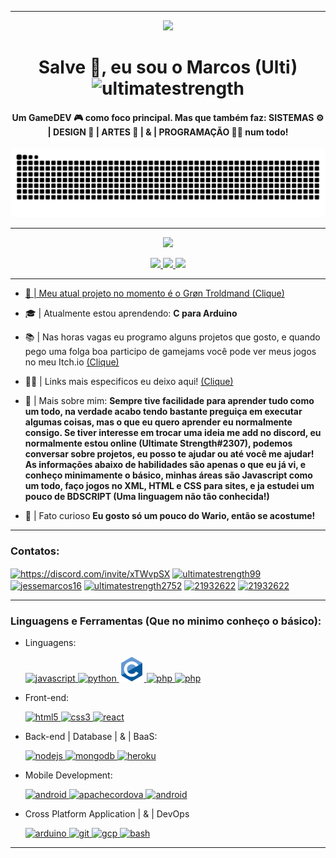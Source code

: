 ----------------------------------------------------------------------

<div align="center">
<img src = "https://i.pinimg.com/originals/31/e2/79/31e2794f4a3280333ebde8f2169ff040.png" width = "300px"> </div>
 
<h1 align="center">Salve 👋, eu sou o Marcos (Ulti) <img src="https://komarev.com/ghpvc/?username=ultimatestrength&label=Profile%20views&color=0e75b6&style=flat" alt="ultimatestrength" /> </h1>

<h4 align="center">Um GameDEV 🎮 como foco principal. Mas que também faz: SISTEMAS ⚙ | DESIGN 📐 | ARTES 🎨 | & | PROGRAMAÇÃO 👨‍💻 num todo!</h3>

<div align="center">  
  
![poggersnake](https://github.com/UltimateStrength/snake-sunglasses-/blob/main/github-user-contribution.svg)
  </div>

----------------------------------------------------------------------

<div align="center">  
  
  ![](https://discord.c99.nl/widget/theme-2/589150408736243737.png)
  
  <a href="https://github.com/UltimateStrength">
  <img height="141em" src="https://github-readme-stats.vercel.app/api?username=UltimateStrength&show_icons=true&theme=gotham&include_all_commits=true&count_private=true"/>
  <img height="141em" src="https://github-readme-stats.vercel.app/api/top-langs/?username=UltimateStrength&layout=compact&langs_count=7&theme=gotham"/>
  <img height="141em" src="https://github-readme-streak-stats.herokuapp.com/?user=ultimatestrength&theme=gotham"/></div>
  
----------------------------------------------------------------------

<div align="left">  
  
- 📌 | Meu atual projeto no momento é o Grøn Troldmand [(Clique)](https://ultimate-strength.itch.io/gron-troldmand)

- 🎓 | Atualmente estou aprendendo: **C para Arduino**

- 📚 | Nas horas vagas eu programo alguns projetos que gosto, e quando pego uma folga boa participo de gamejams você pode ver meus jogos no meu Itch.io [(Clique)](https://ultimate-strength.itch.io/)

- 👨‍💻 | Links mais especificos eu deixo aqui! [(Clique)](https://ultimatestrength.github.io/Project-Links/)

- 👥 | Mais sobre mim: **Sempre tive facilidade para aprender tudo como um todo, na verdade acabo tendo bastante preguiça em executar algumas coisas, mas o que eu quero aprender eu normalmente consigo. Se tiver interesse em trocar uma ideia me add no discord, eu normalmente estou online (Ultimate Strength#2307), podemos conversar sobre projetos, eu posso te ajudar ou até você me ajudar! As informações abaixo de habilidades são apenas o que eu já vi, e conheço minimamente o básico, minhas áreas são Javascript como um todo, faço jogos no XML, HTML e CSS para sites, e ja estudei um pouco de BDSCRIPT (Uma linguagem não tão conhecida!)**

- 📑 | Fato curioso **Eu gosto só um pouco do Wario, então se acostume!**
  </div>

----------------------------------------------------------------------
  
<h3 align="left">Contatos:</h3>
  
  <p align="left">
  <a href="https://discord.gg/https://discord.com/invite/xTWvpSX" target="blank"><img align="center" src="https://logodownload.org/wp-content/uploads/2017/11/discord-logo-4-1.png" alt="https://discord.com/invite/xTWvpSX" height="40" width="40" /></a>
  <a href="https://instagram.com/ultimatestrength99" target="blank"><img align="center" src="https://cdn.discordapp.com/emojis/1096860956488913008.webp" alt="ultimatestrength99" height="40" width="40" /></a>
  <a href="https://twitter.com/jessemarcos16" target="blank"><img align="center" src="https://www.danoneinstitute.org/wp-content/uploads/2020/06/logo-rond-twitter.png" alt="jessemarcos16" height="40" width="40" /></a>
  <a href="https://www.youtube.com/c/ultimatestrength2752" target="blank"><img align="center" src="https://cdn.discordapp.com/attachments/849431723540480010/1109580805279318118/187209.png" alt="ultimatestrength2752" height="40" width="40" /></a>
  <a href="https://stackoverflow.com/users/21932622" target="blank"><img align="center" src="https://cdn.discordapp.com/attachments/849431723540480010/1109580335248838755/stackoverflow.png" alt="21932622" height="40" width="40" /></a>
  <a href="https://steamcommunity.com/id/finisautempotentiae/" target="blank"><img align="center" src="https://upload.wikimedia.org/wikipedia/commons/c/c1/Steam_Logo.png" alt="21932622" height="40" width="40" /></a>
  </p>
  
----------------------------------------------------------------------

<h3 align="left">Linguagens e Ferramentas (Que no minimo conheço o básico):</h3>
  
- Linguagens:
  
  <p align="left">
  <a href="https://developer.mozilla.org/en-US/docs/Web/JavaScript" target="_blank" rel="noreferrer"> <img src="https://cdn.discordapp.com/attachments/849431723540480010/1109605978103611433/javascript.png" alt="javascript" width="40" height="40"/> </a>
  <a href="https://www.python.org" target="_blank" rel="noreferrer"> <img src="https://media.discordapp.net/attachments/849431723540480010/1109605978439164035/python.png?width=203&height=203" alt="python" width="40" height="40"/> </a> 
  <a href="https://www.cprogramming.com/" target="_blank" rel="noreferrer"> <img src="https://raw.githubusercontent.com/devicons/devicon/master/icons/c/c-original.svg" alt="c" width="40" height="40"/> </a>
  <a href="https://www.php.net" target="_blank" rel="noreferrer"> <img src="https://cdn.discordapp.com/attachments/849431723540480010/1109606241426210837/php-icon-8.png" alt="php" width="40" height="40"/> </a> 
  <a href="https://github.com/nilpointer-software" target="_blank" rel="noreferrer"> <img src="https://cdn.discordapp.com/attachments/849431723540480010/1109606404056170527/Microsoft.png" alt="php" width="40" height="40"/> </a> </p>
  
- Front-end:
  
  <p align="left">
    <a href="https://www.w3.org/html/" target="_blank" rel="noreferrer"> <img src="https://cdn.discordapp.com/attachments/849431723540480010/1109606594381099048/html5-512.png" alt="html5" width="40" height="40"/> </a>
    <a href="https://www.w3schools.com/css/" target="_blank" rel="noreferrer"> <img src="https://media.discordapp.net/attachments/849431723540480010/1109606654342860930/css-3-512.png?width=460&height=460" alt="css3" width="40" height="40"/> </a>
    <a href="https://reactjs.org/" target="_blank" rel="noreferrer"> <img src="https://cdn.discordapp.com/attachments/849431723540480010/1109606879610540182/2300px-React-icon.png" alt="react" width="45" height="40"/> </a> </p>

- Back-end | Database | & | BaaS:
  
  <p align="left">
    <a href="https://nodejs.org" target="_blank" rel="noreferrer"> <img src="https://cdn.discordapp.com/attachments/849431723540480010/1109607206887899136/node-js-icon-454x512-nztofx17.png" alt="nodejs" width="37" height="40"/> </a>
    <a href="https://www.mongodb.com/" target="_blank" rel="noreferrer"> <img src="https://cdn.discordapp.com/attachments/849431723540480010/1109607850558357534/mongodb.png" alt="mongodb" width="37" height="40"/> </a>
    <a href="https://heroku.com" target="_blank" rel="noreferrer"> <img src="https://www.vectorlogo.zone/logos/heroku/heroku-icon.svg" alt="heroku" width="40" height="40"/> </a> </p>

- Mobile Development:
  
  <p align="left">
    <a href="https://developer.android.com" target="_blank" rel="noreferrer"> <img src="https://cdn.discordapp.com/attachments/849431723540480010/1109608807291703446/174836.png" alt="android" width="40" height="40"/> </a> 
    <a href="https://cordova.apache.org/" target="_blank" rel="noreferrer"> <img src="https://www.vectorlogo.zone/logos/apache_cordova/apache_cordova-icon.svg" alt="apachecordova" width="40" height="40"/> </a>
    <a href="https://wiki.catrobat.org/bin/view/Documentation/" target="_blank" rel="noreferrer"> <img src="https://cdn.discordapp.com/attachments/849431723540480010/1109592771267940583/unnamed.webp" alt="android" width="40" height="40"/> </a> </p>  
  
- Cross Platform Application | & | DevOps
  
  <p align="left">
    <a href="https://www.arduino.cc/" target="_blank" rel="noreferrer"> <img src="https://cdn.worldvectorlogo.com/logos/arduino-1.svg" alt="arduino" width="40" height="40"/> </a>
    <a href="https://git-scm.com/" target="_blank" rel="noreferrer"> <img src="https://www.vectorlogo.zone/logos/git-scm/git-scm-icon.svg" alt="git" width="40" height="40"/> </a>
    <a href="https://cloud.google.com" target="_blank" rel="noreferrer"> <img src="https://www.vectorlogo.zone/logos/google_cloud/google_cloud-icon.svg" alt="gcp" width="40" height="40"/> </a>
    <a href="https://www.gnu.org/software/bash/" target="_blank" rel="noreferrer"> <img src="https://cdn.discordapp.com/attachments/849431723540480010/1109609134170574868/App-Terminal.png" alt="bash" width="40" height="40"/> </a> </p>
  
----------------------------------------------------------------------
